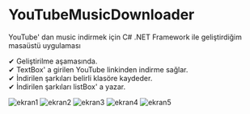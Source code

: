 # YouTubeMusicDownloader
YouTube' dan music indirmek için C# .NET Framework ile geliştirdiğim masaüstü uygulaması

✔ Geliştirilme aşamasında. </br>
✔ TextBox' a girilen YouTube linkinden indirme sağlar.</br>
✔ İndirilen şarkıları belirli klasöre kaydeder.</br>
✔ İndirilen şarkıları listBox' a yazar.</br>

![ekran1](https://user-images.githubusercontent.com/32196738/123626485-96294080-d819-11eb-84c0-88e3cd839a98.PNG)
![ekran2](https://user-images.githubusercontent.com/32196738/123626482-94f81380-d819-11eb-84d4-da12e5b88c28.PNG)
![ekran3](https://user-images.githubusercontent.com/32196738/123626492-96c1d700-d819-11eb-9cc6-da635548a837.PNG)
![ekran4](https://user-images.githubusercontent.com/32196738/123626491-96c1d700-d819-11eb-96f6-e1883ca13da1.PNG)
![ekran5](https://user-images.githubusercontent.com/32196738/123626487-96294080-d819-11eb-9d8b-fa5e05394620.PNG)


